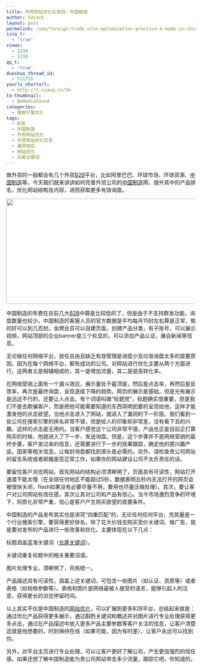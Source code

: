 ```yaml
---
title: 外贸网站优化实务四：中国制造
author: 54jack
layout: post
permalink: /seo/foreign-trade-site-optimization-practice-4-made-in-china/
sina_t:
  - 'true'
views:
  - 1238
  - 1238
qq_t:
  - 'true'
duoshuo_thread_id:
  - 511725
yourls_shorturl:
  - http://t.xiaoq.in/2h
ta-thumbnail:
  - NoMediaFound
categories:
  - 搜索引擎优化
tags:
  - B2B
  - 中国制造
  - 外贸网站优化
  - 外贸网站优化实务
  - 漏洞效应
  - 网站优化
  - 长尾关键词
---
```

做外贸的一般都会有几个外贸<span class='wp_keywordlink_affiliate'><a href="https://xiaoq.in/tag/b2b/" title="查看B2B中的全部文章" target="_blank">B2B</a></span>平台，比如阿里巴巴、环球市场、环球资源、<span class='wp_keywordlink_affiliate'><a href="https://xiaoq.in/tag/%e4%b8%ad%e5%9b%bd%e5%88%b6%e9%80%a0/" title="查看中国制造中的全部文章" target="_blank">中国制造</a></span>等，今天我们就来讲讲如何完善外贸公司的<span class='wp_keywordlink_affiliate'><a href="https://xiaoq.in/tag/%e4%b8%ad%e5%9b%bd%e5%88%b6%e9%80%a0/" title="查看中国制造中的全部文章" target="_blank">中国制造</a></span>网，提升其中的产品排名，优化网站结构及内容，进而获取更多有效询盘。

<img class="alignnone size-full wp-image-143" title="mic" src="http://cdn.54jack.com/images/2011/02/mic.gif" alt="" width="960" height="280" />

中国制造的年费在目前几大<span class='wp_keywordlink_affiliate'><a href="https://xiaoq.in/tag/b2b/" title="查看B2B中的全部文章" target="_blank">B2B</a></span>中算是比较低的了，但是由于不支持群发功能，询盘数量也较少。中国制造的客服人员的官方数据是平均每月15封左右算是正常，做的好可以到几百封。金牌会员可以自建页面，创建产品分类，有子账号，可以展示视频，网站顶部的企业banner是三个轮显的，可以添加产品认证，展会新闻等信息。

无论做任何网络平台，放任自由且缺乏有效管理是询盘少及垃圾询盘太多的首要原因，因为在每个网络平台，都有成功的公司。对网站进行优化主要从两个方面进行，这两者又是相辅相成的，其一是增加流量，其二是提高转化率。

在网络营销上面有一个漏斗效应，展示量处于最顶层，然后是点击率，再然后是反馈率，再次是最终询盘，呈现逐级下降的趋势。网页的展示是基础，但是光有展示是远远不行的，还要让人点击。有个词语叫做“标题党”，标题确实很重要，但是我们不是去欺骗客户，而是把他可能需要知道的东西简明扼要的呈现给他，这样才能激发他的点击欲望。当他点击进入了网站，就进入了漏洞的下一阶层。我们看到一些公司在搜索引擎的排名非常不错，但是给人的印象却非常差，没有看下去的兴趣，这样的点击是无用的。当客户感觉这个公司非常不错，产品也正是目前正打算购买的时候，他就进入了下一步，发送询盘。但是，这个步骤并不是网络营销的最终步骤，客户发过来的信息，还需要进行下一步的效果跟踪，确定他的感兴趣产品，国家等相关信息。让每封询盘都找到源头是必需的。另外，请检查贵公司网站的留言系统或者邮箱是否正常工作，如果你的网站建设公司不太负责任的话。

要留住客户浏览网站，首先网站的结构必须清晰明了，页面具有可读性，网站打开速度不能太慢（在全球任何地区不能超过5秒，数据表明五秒内无法打开的网页会被很快关闭，flash如果没有必要尽量不用，要用也尽量压缩处理）。其次，要让客户对公司网站有信任感，其次让其对公司和产品有信心。当今市场激烈竞争的环境下，同质化非常严重，信心是客户产生购买欲望的首要条件。

中国制造的产品发布其实也是讲究“四重匹配”的，无论任何任何平台，充其量是一个行业搜索引擎，要获得更好排名，除了花大价钱去购买竞价关键词、做广告，就是要对发布的产品进行一些改善和优化。主要体现在以下几点：

标题涵盖蓝海关键词（<span class='wp_keywordlink_affiliate'><a href="https://xiaoq.in/tag/%e9%95%bf%e5%b0%be%e5%85%b3%e9%94%ae%e8%af%8d/" title="查看长尾关键词中的全部文章" target="_blank">长尾关键词</a></span>）。

关键词重复标题中的相关重要词语。

图片处理专业，清晰明了，风格统一。

产品描述具有可读性，涵盖上述关键词，可包含一些图片（如认证、资质等）或者表格（如规格参数等）。表格和图片是网络最被人接受的语言，能够引起人的注意，获得更长的浏览停留时间。

以上其实不仅是中国制造的<span class='wp_keywordlink_affiliate'><a href="https://xiaoq.in/tag/%e7%bd%91%e7%ab%99%e4%bc%98%e5%8c%96/" title="查看网站优化中的全部文章" target="_blank">网站优化</a></span>，可以扩展到更多B2B平台，总结起来就是：通过优化产品获得更多展示，通过斟酌关键词和概述并对图片进行专业处理获得更多点击，通过在产品描述中放入更多产品主要参数等客户关注的信息，让客户清楚这就是他想要的，时刻保持在线（如果可能，因为有时差），让客户永远可以找到你。

另外，对平台主页进行专业处理，可以让客户更好了解公司，产生更加强烈的信任感。如果还想了解中国制造能为贵公司网站带去多少流量，跟踪它吧，你知道的。